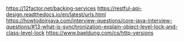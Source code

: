 

https://12factor.net/backing-services
https://restful-api-design.readthedocs.io/en/latest/urls.html
https://howtodoinjava.com/interview-questions/core-java-interview-questions/#13-what-is-synchronization-explain-object-level-lock-and-class-level-lock
https://www.baeldung.com/cs/http-versions

